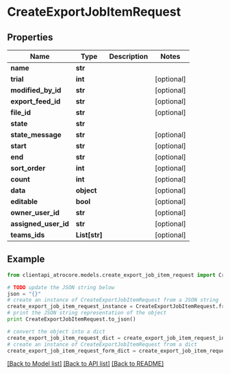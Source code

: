 # CreateExportJobItemRequest


## Properties
Name | Type | Description | Notes
------------ | ------------- | ------------- | -------------
**name** | **str** |  | 
**trial** | **int** |  | [optional] 
**modified_by_id** | **str** |  | [optional] 
**export_feed_id** | **str** |  | [optional] 
**file_id** | **str** |  | [optional] 
**state** | **str** |  | 
**state_message** | **str** |  | [optional] 
**start** | **str** |  | [optional] 
**end** | **str** |  | [optional] 
**sort_order** | **int** |  | [optional] 
**count** | **int** |  | [optional] 
**data** | **object** |  | [optional] 
**editable** | **bool** |  | [optional] 
**owner_user_id** | **str** |  | [optional] 
**assigned_user_id** | **str** |  | [optional] 
**teams_ids** | **List[str]** |  | [optional] 

## Example

```python
from clientapi_atrocore.models.create_export_job_item_request import CreateExportJobItemRequest

# TODO update the JSON string below
json = "{}"
# create an instance of CreateExportJobItemRequest from a JSON string
create_export_job_item_request_instance = CreateExportJobItemRequest.from_json(json)
# print the JSON string representation of the object
print CreateExportJobItemRequest.to_json()

# convert the object into a dict
create_export_job_item_request_dict = create_export_job_item_request_instance.to_dict()
# create an instance of CreateExportJobItemRequest from a dict
create_export_job_item_request_form_dict = create_export_job_item_request.from_dict(create_export_job_item_request_dict)
```
[[Back to Model list]](../README.md#documentation-for-models) [[Back to API list]](../README.md#documentation-for-api-endpoints) [[Back to README]](../README.md)



